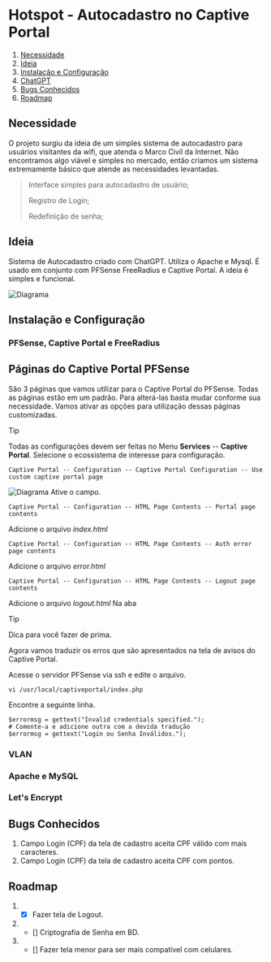 # Hotspot - Autocadastro no Captive Portal #

1. [Necessidade]()
2. [Ideia]()
3. [Instalação e Configuração]()
4. [ChatGPT]()
5. [Bugs Conhecidos]()
6. [Roadmap]()

## Necessidade ##
O projeto surgiu da ideia de um simples sistema de autocadastro para usuários visitantes da wifi, que atenda o Marco Civil da Internet. Não encontramos algo viável e simples no mercado, então criamos um sistema extremamente básico que atende as necessidades levantadas.
> Interface simples para autocadastro de usuário;
> 
> Registro de Login;
> 
> Redefinição de senha;

## Ideia ##
Sistema de Autocadastro criado com ChatGPT. Utiliza o Apache e Mysql. É usado em conjunto com PFSense FreeRadius e Captive Portal.
A ideia é simples e funcional.

![Diagrama](https://github.com/panicocr/hotspot2/blob/main/diagramas/Diagrama.png)

## Instalação e Configuração ##
### PFSense, Captive Portal e FreeRadius ###
## Páginas do Captive Portal PFSense ##
São 3 páginas que vamos utilizar para o Captive Portal do PFSense. Todas as páginas estão em um padrão. Para alterá-las basta mudar conforme sua necessidade.
Vamos ativar as opções para utilização dessas páginas customizadas.
> [!TIP]
> Todas as configurações devem ser feitas no Menu **Services** -- **Captive Portal**. Selecione o ecossistema de interesse para configuração.

```
Captive Portal -- Configuration -- Captive Portal Configuration -- Use custom captive portal page
```
![Diagrama](https://github.com/panicocr/hotspot2/blob/main/diagramas/CaptivePortal1.png)
Ative o campo.
```
Captive Portal -- Configuration -- HTML Page Contents -- Portal page contents
```
Adicione o arquivo _index.html_
```
Captive Portal -- Configuration -- HTML Page Contents -- Auth error page contents
```
Adicione o arquivo _error.html_
```
Captive Portal -- Configuration -- HTML Page Contents -- Logout page contents
```
Adicione o arquivo _logout.html_
Na aba 
> [!TIP]
> Dica para você fazer de prima.

Agora vamos traduzir os erros que são apresentados na tela de avisos do Captive Portal.

Acesse o servidor PFSense via ssh e edite o arquivo.
```
vi /usr/local/captiveportal/index.php
```
Encontre a seguinte linha.
```
$errormsg = gettext("Invalid credentials specified.");
# Comente-a e adicione outra com a devida tradução
$errormsg = gettext("Login ou Senha Inválidos.");
```

### VLAN ###
### Apache e MySQL ###
### Let's Encrypt ###

## Bugs Conhecidos ##
1. Campo Login (CPF) da tela de cadastro aceita CPF válido com mais caracteres.
2. Campo Login (CPF) da tela de cadastro aceita CPF com pontos.

## Roadmap ##
1. - [x] Fazer tela de Logout.
2. - [] Criptografia de Senha em BD.
3. - [] Fazer tela menor para ser mais compatível com celulares.
